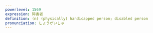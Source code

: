 ```yaml
---
powerlevel: 1569
expression: 障害者
definition: (n) (physically) handicapped person; disabled person
pronunciation: しょうがいしゃ
---
```

